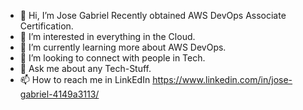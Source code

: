 - 👋 Hi, I’m Jose Gabriel Recently obtained AWS DevOps Associate Certification.
- 👀 I’m interested in everything in the Cloud. 
- 🌱 I’m currently learning more about AWS DevOps.
- 💞️ I’m looking to connect with people in Tech. 
- 💬 Ask me about any Tech-Stuff. 
- 📫 How to reach me in LinkEdIn https://www.linkedin.com/in/jose-gabriel-4149a3113/ 

<!---
jdegabriel/jdegabriel is a ✨ special ✨ repository because its `README.md` (this file) appears on your GitHub profile.
You can click the Preview link to take a look at your changes.
--->
